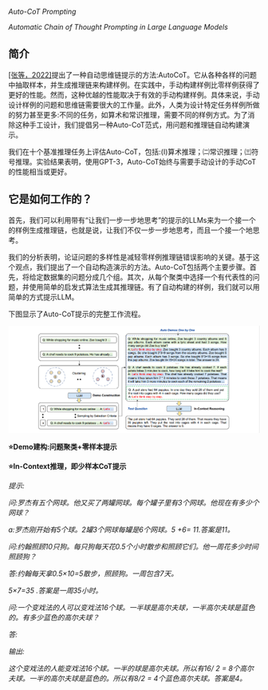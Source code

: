 ﻿*Auto-CoT Prompting*

*Automatic Chain of Thought Prompting in Large Language Models*

## 简介

[\[张等，2022\]](https://arxiv.org/abs/2210.03493)提出了一种自动思维链提示的方法:AutoCoT。它从各种各样的问题中抽取样本，并生成推理链来构建样例。在实践中，手动构建样例比零样例获得了更好的性能。然而，这种优越的性能取决于有效的手动构建样例。具体来说，手动设计样例的问题和思维链需要很大的工作量。此外，人类为设计特定任务样例所做的努力甚至更多:不同的任务，如算术和常识推理，需要不同的样例方式。为了消除这种手工设计，我们提倡另一种Auto-CoT范式，用问题和推理链自动构建演示。

我们在十个基准推理任务上评估Auto-CoT，包括:(I)算术推理；㈡常识推理；㈢符号推理。实验结果表明，使用GPT-3，Auto-CoT始终与需要手动设计的手动CoT的性能相当或更好。

## 它是如何工作的？

首先，我们可以利用带有“让我们一步一步地思考”的提示的LLMs来为一个接一个的样例生成推理链，也就是说，让我们不仅一步一步地思考，而且一个接一个地思考。

我们的分析表明，论证问题的多样性是减轻零样例推理链错误影响的关键。基于这个观点，我们提出了一个自动构造演示的方法。Auto-CoT包括两个主要步骤。首先，将给定数据集的问题分成几个组。其次，从每个聚类中选择一个有代表性的问题，并使用简单的启发式算法生成其推理链。有了自动构建的样例，我们就可以用简单的方式提示LLM。

下图显示了Auto-CoT提示的完整工作流程。

![](../images/auto_cot.png)

**⭐Demo建构:问题聚类+零样本提示**

**⭐In-Context推理，即少样本CoT提示**

*提示:*

*问:罗杰有五个网球。他又买了两罐网球。每个罐子里有3个网球。他现在有多少个网球？*

*a:罗杰刚开始有5个球。2罐3个网球每罐是6个网球。5 +6= 11.答案是11。*

*问:约翰照顾10只狗。每只狗每天花0.5个小时散步和照顾它们。他一周花多少时间照顾狗？*

*答:约翰每天拿0.5×10=5散步，照顾狗。一周包含7天。*

*5×7=35 .答案是一周35小时。*

*问:一个变戏法的人可以变戏法16个球。一半球是高尔夫球，一半高尔夫球是蓝色的。有多少蓝色的高尔夫球？*

*答:*

*输出:*

*这个变戏法的人能变戏法16个球。一半的球是高尔夫球。所以有16/ 2 = 8个高尔夫球。一半的高尔夫球是蓝色的。所以有8/2 = 4个蓝色高尔夫球。答案是4。*
